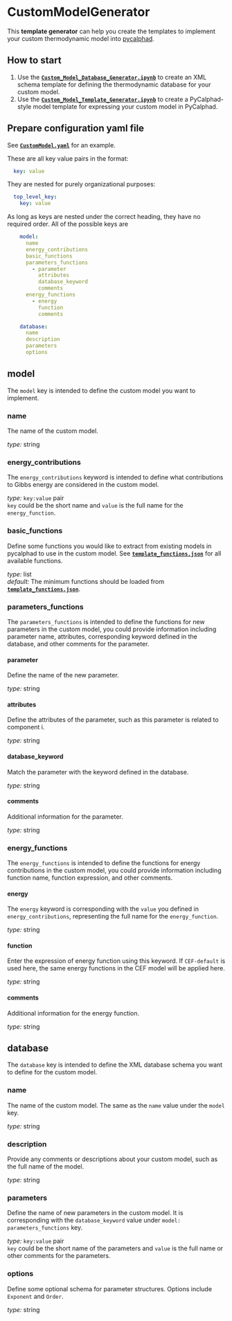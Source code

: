 # CustomModelGenerator

This **template generator** can help you create the templates to implement your custom thermodynamic model into [pycalphad](https://pycalphad.org/docs/latest/).

## How to start
1. Use the **[`Custom_Model_Database_Generator.ipynb`](./Custom_Model_Database_Generator.ipynb)** to create an  XML schema template for defining the thermodynamic database for your custom model.
2. Use the **[`Custom_Model_Template_Generator.ipynb`](./Custom_Model_Template_Generator.ipynb)** to create a PyCalphad-style model template for expressing your custom model in PyCalphad.

## Prepare configuration yaml file
See  **[`CustomModel.yaml`](./CustomModel.yaml)** for an example.

These are all key value pairs in the format:
```yaml
  key: value
```
They are nested for purely organizational purposes:
```yaml
  top_level_key:
    key: value
```
As long as keys are nested under the correct heading, they have no required order.
All of the possible keys are
```yaml
    model:
      name
      energy_contributions
      basic_functions
      parameters_functions
        - parameter
          attributes
          database_keyword
          comments
      energy_functions
        - energy
          function
          comments

    database:
      name
      description
      parameters
      options
```

## model
The ```model``` key is intended to define the custom model you want to implement.
### name
The name of the custom model.

*type:* string

### energy_contributions
The ```energy_contributions``` keyword is intended to define what contributions to Gibbs energy are considered in the custom model.

*type:* ```key:value``` pair<br>
```key``` could be the short name and ```value``` is the full name for the ```energy_function```.

### basic_functions
Define some functions you would like to extract from existing models in pycalphad to use in the custom model. See **[`template_functions.json`](./template_functions.json)** for all available functions.

*type:* list<br>
*default:* The minimum functions should be loaded from  **[`template_functions.json`](./template_functions.json)**.

### parameters_functions
The ```parameters_functions``` is intended to define the functions for new parameters in the custom model, you could provide information including parameter name, attributes, corresponding keyword defined in the database, and other comments for the parameter. 

#### parameter
Define the name of the new parameter.

*type:* string

#### attributes
Define the attributes of the parameter, such as this parameter is related to component i.

*type:* string

#### database_keyword
Match the parameter with the keyword defined in the database. 

*type:* string

#### comments
Additional information for the parameter.

*type:* string

### energy_functions
The ```energy_functions``` is intended to define the functions for energy contributions in the custom model, you could provide information including function name, function expression, and other comments.

#### energy
The ```energy``` keyword is corresponding with the ```value``` you defined in ```energy_contributions```, representing the full name for the ```energy_function```.

*type:* string

#### function
Enter the expression of energy function using this keyword. If ```CEF-default``` is used here, the same energy functions in the CEF model will be applied here. 

*type:* string

#### comments
Additional information for the energy function.

*type:* string

## database
The ```database``` key is intended to define the XML database schema you want to define for the custom model. 
### name
The name of the custom model. The same as the ```name``` value under the ```model``` key.

*type:* string

### description
Provide any comments or descriptions about your custom model, such as the full name of the model.

*type:* string

### parameters
Define the name of new parameters in the custom model. It is corresponding with the ```database_keyword``` value under ```model: parameters_functions``` key.

*type:* ```key:value``` pair<br>
```key``` could be the short name of the parameters and ```value``` is the full name or other comments for the parameters.

### options
Define some optional schema for parameter structures. Options include ```Exponent``` and ```Order```.

*type:* string

